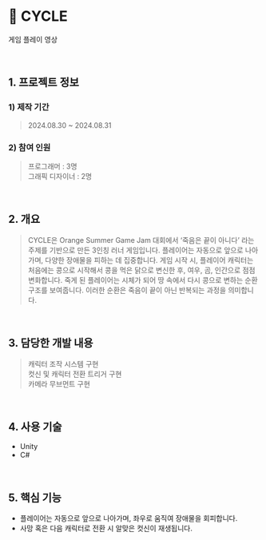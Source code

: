 # :pushpin: CYCLE
게임 플레이 영상
>

</br>

## 1. 프로젝트 정보
### **1) 제작 기간**
>2024.08.30 ~ 2024.08.31

### **2) 참여 인원**
>프로그래머 : 3명   
>그래픽 디자이너 : 2명

</br>

## 2. 개요
>CYCLE은 Orange Summer Game Jam 대회에서 ‘죽음은 끝이 아니다’ 라는 주제를 기반으로 만든 3인칭 러너 게임입니다. 플레이어는 자동으로 앞으로 나아가며, 다양한 장애물을 피하는 데 집중합니다. 게임 시작 시, 플레이어 캐릭터는 처음에는 콩으로 시작해서 콩을 먹은 닭으로 변신한 후, 여우, 곰, 인간으로 점점 변화합니다. 죽게 된 플레이어는 시체가 되어 땅 속에서 다시 콩으로 변하는 순환 구조를 보여줍니다. 이러한 순환은 죽음이 끝이 아닌 반복되는 과정을 의미합니다.
</br>

## 3. 담당한 개발 내용
>캐릭터 조작 시스템 구현   
>컷신 및 캐릭터 전환 트리거 구현  
>카메라 무브먼트 구현   

</br>

## 4. 사용 기술
- Unity
- C#

</br>

## 5. 핵심 기능
- 플레이어는 자동으로 앞으로 나아가며, 좌우로 움직여 장애물을 회피합니다.
- 사망 혹은 다음 캐릭터로 전환 시 알맞은 컷신이 재생됩니다.

</br>

